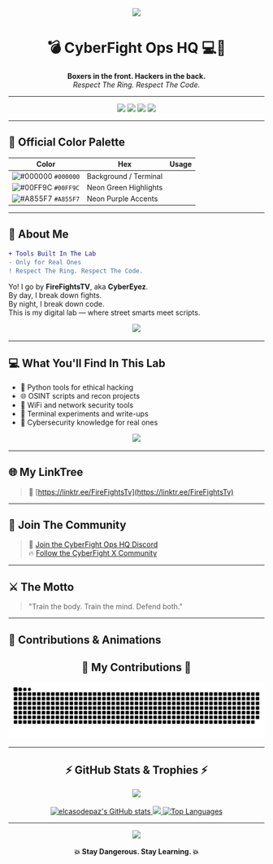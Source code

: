 <p align="center">
  <img src="https://media.giphy.com/media/3o7aCTfyhYawdOXcFW/giphy.gif" width="160">
</p>

<h1 align="center">💣 CyberFight Ops HQ 💻🥊</h1>

<p align="center">
  <strong>Boxers in the front. Hackers in the back.</strong><br>
  <em>Respect The Ring. Respect The Code.</em>
</p>

---

<p align="center">
  <img src="https://img.shields.io/badge/Fighter%20By%20Day-%2300FF9C?style=for-the-badge&logo=github&logoColor=white" />
  <img src="https://img.shields.io/badge/Hacker%20By%20Night-%23A855F7?style=for-the-badge" />
  <img src="https://img.shields.io/badge/Python-%233776AB?style=for-the-badge&logo=python&logoColor=white" />
  <img src="https://img.shields.io/badge/Wifi%20Tools-%23000000?style=for-the-badge&labelColor=00FF9C" />
</p>

---

## 🎨 Official Color Palette

| Color        | Hex        | Usage                 |
|--------------|------------|-----------------------|
| ![#000000](https://via.placeholder.com/15/000000/000000?text=+) `#000000` | Background / Terminal  |
| ![#00FF9C](https://via.placeholder.com/15/00FF9C/00FF9C?text=+) `#00FF9C` | Neon Green Highlights  |
| ![#A855F7](https://via.placeholder.com/15/A855F7/A855F7?text=+) `#A855F7` | Neon Purple Accents  |

---

## 🧠 About Me

```diff
+ Tools Built In The Lab
- Only for Real Ones
! Respect The Ring. Respect The Code.
```

Yo! I go by **FireFightsTV**, aka **CyberEyez**.  
By day, I break down fights.  
By night, I break down code.  
This is my digital lab — where street smarts meet scripts.

<p align="center">
  <img src="https://media.giphy.com/media/9J7tdYltWyXIY/giphy.gif" width="220">
</p>

---

## 💻 What You'll Find In This Lab

- 🧰 Python tools for ethical hacking
- 🌐 OSINT scripts and recon projects
- 📡 WiFi and network security tools
- 🧪 Terminal experiments and write-ups
- 🔐 Cybersecurity knowledge for real ones

<p align="center">
  <img src="https://media.giphy.com/media/MaI6BylfjN0N6/giphy.gif" width="200">
</p>

---

## 🌐 My LinkTree

> 🔗 [https://linktr.ee/FireFightsTv](https://linktr.ee/FireFightsTv)

---

## 🧠 Join The Community

> 💬 [Join the CyberFight Ops HQ Discord](your-discord-invite-here)  
> 🔥 [Follow the CyberFight X Community](your-x-platform-community-link)

---

## ⚔️ The Motto

> "Train the body. Train the mind. Defend both."

---

## 🐍 Contributions & Animations

<div align="center">
  <h2>🐍 My Contributions 🐍</h2>
  <img alt="snake eating my contributions" src="https://raw.githubusercontent.com/elcasodepaz/Elcasodepaz/output/github-contribution-grid-snake.svg" />
</div>

---

<h2 align="center">⚡ GitHub Stats & Trophies ⚡</h2>

<p align="center">
  <img src="https://github-profile-trophy.vercel.app/?username=elcasodepaz&theme=darkhub" />
</p>

<p align="center">
  <a href="http://www.github.com/elcasodepaz">
    <img src="https://github-readme-stats.vercel.app/api?username=elcasodepaz&show_icons=true&count_private=true&title_color=00ff9c&text_color=00ff9c&icon_color=00ff9c&bg_color=0d1117&hide_border=true" alt="elcasodepaz's GitHub stats" />
  </a>
  <a href="http://www.github.com/elcasodepaz">
    <img src="https://github-readme-streak-stats.herokuapp.com/?user=elcasodepaz&stroke=00ff9c&background=0d1117&ring=00ff9c&fire=00ff9c&currStreakNum=00ff9c&currStreakLabel=00ff9c&sideNums=00ff9c&sideLabels=00ff9c&dates=00ff9c&hide_border=true" />
  </a>
  <a href="https://github.com/elcasodepaz" align="center">
    <img src="https://github-readme-stats.vercel.app/api/top-langs/?username=elcasodepaz&langs_count=10&title_color=00ff9c&text_color=00ff9c&icon_color=00ff9c&bg_color=0d1117&hide_border=true&locale=en&custom_title=Top%20Languages" alt="Top Languages" />
  </a>
</p>

---

<p align="center">
  <img src="https://media.giphy.com/media/qgQUggAC3Pfv687qPC/giphy.gif" width="280" />
</p>

<p align="center">
  <strong>💥 Stay Dangerous. Stay Learning. 💥</strong>
</p>

